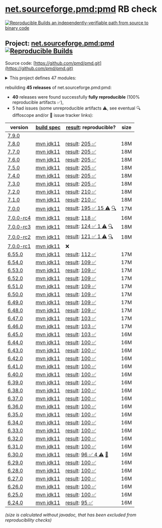[net.sourceforge.pmd:pmd](https://central.sonatype.com/artifact/net.sourceforge.pmd/pmd/versions) RB check
=======

[![Reproducible Builds](https://reproducible-builds.org/images/logos/rb.svg) an independently-verifiable path from source to binary code](https://reproducible-builds.org/)

## Project: [net.sourceforge.pmd:pmd](https://central.sonatype.com/artifact/net.sourceforge.pmd/pmd/versions) [![Reproducible Builds](https://img.shields.io/endpoint?url=https://raw.githubusercontent.com/jvm-repo-rebuild/reproducible-central/master/content/net/sourceforge/pmd/badge.json)](https://github.com/jvm-repo-rebuild/reproducible-central/blob/master/content/net/sourceforge/pmd/README.md)

Source code: [https://github.com/pmd/pmd.git](https://github.com/pmd/pmd.git)

<details><summary>This project defines 47 modules:</summary>

* [net.sourceforge.pmd:pmd](https://central.sonatype.com/artifact/net.sourceforge.pmd/pmd/overview)
* [net.sourceforge.pmd:pmd-ant](https://central.sonatype.com/artifact/net.sourceforge.pmd/pmd-ant/overview)
* [net.sourceforge.pmd:pmd-apex](https://central.sonatype.com/artifact/net.sourceforge.pmd/pmd-apex/overview)
* [net.sourceforge.pmd:pmd-apex-jorje](https://central.sonatype.com/artifact/net.sourceforge.pmd/pmd-apex-jorje/overview)
* [net.sourceforge.pmd:pmd-cli](https://central.sonatype.com/artifact/net.sourceforge.pmd/pmd-cli/overview)
* [net.sourceforge.pmd:pmd-coco](https://central.sonatype.com/artifact/net.sourceforge.pmd/pmd-coco/overview)
* [net.sourceforge.pmd:pmd-compat6](https://central.sonatype.com/artifact/net.sourceforge.pmd/pmd-compat6/overview)
* [net.sourceforge.pmd:pmd-core](https://central.sonatype.com/artifact/net.sourceforge.pmd/pmd-core/overview)
* [net.sourceforge.pmd:pmd-cpp](https://central.sonatype.com/artifact/net.sourceforge.pmd/pmd-cpp/overview)
* [net.sourceforge.pmd:pmd-cs](https://central.sonatype.com/artifact/net.sourceforge.pmd/pmd-cs/overview)
* [net.sourceforge.pmd:pmd-dart](https://central.sonatype.com/artifact/net.sourceforge.pmd/pmd-dart/overview)
* [net.sourceforge.pmd:pmd-dist](https://central.sonatype.com/artifact/net.sourceforge.pmd/pmd-dist/overview)
* [net.sourceforge.pmd:pmd-doc](https://central.sonatype.com/artifact/net.sourceforge.pmd/pmd-doc/overview)
* [net.sourceforge.pmd:pmd-fortran](https://central.sonatype.com/artifact/net.sourceforge.pmd/pmd-fortran/overview)
* [net.sourceforge.pmd:pmd-gherkin](https://central.sonatype.com/artifact/net.sourceforge.pmd/pmd-gherkin/overview)
* [net.sourceforge.pmd:pmd-go](https://central.sonatype.com/artifact/net.sourceforge.pmd/pmd-go/overview)
* [net.sourceforge.pmd:pmd-groovy](https://central.sonatype.com/artifact/net.sourceforge.pmd/pmd-groovy/overview)
* [net.sourceforge.pmd:pmd-html](https://central.sonatype.com/artifact/net.sourceforge.pmd/pmd-html/overview)
* [net.sourceforge.pmd:pmd-java](https://central.sonatype.com/artifact/net.sourceforge.pmd/pmd-java/overview)
* [net.sourceforge.pmd:pmd-java8](https://central.sonatype.com/artifact/net.sourceforge.pmd/pmd-java8/overview)
* [net.sourceforge.pmd:pmd-javascript](https://central.sonatype.com/artifact/net.sourceforge.pmd/pmd-javascript/overview)
* [net.sourceforge.pmd:pmd-jsp](https://central.sonatype.com/artifact/net.sourceforge.pmd/pmd-jsp/overview)
* [net.sourceforge.pmd:pmd-julia](https://central.sonatype.com/artifact/net.sourceforge.pmd/pmd-julia/overview)
* [net.sourceforge.pmd:pmd-kotlin](https://central.sonatype.com/artifact/net.sourceforge.pmd/pmd-kotlin/overview)
* [net.sourceforge.pmd:pmd-lang-test](https://central.sonatype.com/artifact/net.sourceforge.pmd/pmd-lang-test/overview)
* [net.sourceforge.pmd:pmd-languages-deps](https://central.sonatype.com/artifact/net.sourceforge.pmd/pmd-languages-deps/overview)
* [net.sourceforge.pmd:pmd-lua](https://central.sonatype.com/artifact/net.sourceforge.pmd/pmd-lua/overview)
* [net.sourceforge.pmd:pmd-matlab](https://central.sonatype.com/artifact/net.sourceforge.pmd/pmd-matlab/overview)
* [net.sourceforge.pmd:pmd-modelica](https://central.sonatype.com/artifact/net.sourceforge.pmd/pmd-modelica/overview)
* [net.sourceforge.pmd:pmd-objectivec](https://central.sonatype.com/artifact/net.sourceforge.pmd/pmd-objectivec/overview)
* [net.sourceforge.pmd:pmd-perl](https://central.sonatype.com/artifact/net.sourceforge.pmd/pmd-perl/overview)
* [net.sourceforge.pmd:pmd-php](https://central.sonatype.com/artifact/net.sourceforge.pmd/pmd-php/overview)
* [net.sourceforge.pmd:pmd-plsql](https://central.sonatype.com/artifact/net.sourceforge.pmd/pmd-plsql/overview)
* [net.sourceforge.pmd:pmd-python](https://central.sonatype.com/artifact/net.sourceforge.pmd/pmd-python/overview)
* [net.sourceforge.pmd:pmd-ruby](https://central.sonatype.com/artifact/net.sourceforge.pmd/pmd-ruby/overview)
* [net.sourceforge.pmd:pmd-scala](https://central.sonatype.com/artifact/net.sourceforge.pmd/pmd-scala/overview)
* [net.sourceforge.pmd:pmd-scala-common](https://central.sonatype.com/artifact/net.sourceforge.pmd/pmd-scala-common/overview)
* [net.sourceforge.pmd:pmd-scala_2.12](https://central.sonatype.com/artifact/net.sourceforge.pmd/pmd-scala_2.12/overview)
* [net.sourceforge.pmd:pmd-scala_2.13](https://central.sonatype.com/artifact/net.sourceforge.pmd/pmd-scala_2.13/overview)
* [net.sourceforge.pmd:pmd-swift](https://central.sonatype.com/artifact/net.sourceforge.pmd/pmd-swift/overview)
* [net.sourceforge.pmd:pmd-test](https://central.sonatype.com/artifact/net.sourceforge.pmd/pmd-test/overview)
* [net.sourceforge.pmd:pmd-test-schema](https://central.sonatype.com/artifact/net.sourceforge.pmd/pmd-test-schema/overview)
* [net.sourceforge.pmd:pmd-tsql](https://central.sonatype.com/artifact/net.sourceforge.pmd/pmd-tsql/overview)
* [net.sourceforge.pmd:pmd-velocity](https://central.sonatype.com/artifact/net.sourceforge.pmd/pmd-velocity/overview)
* [net.sourceforge.pmd:pmd-visualforce](https://central.sonatype.com/artifact/net.sourceforge.pmd/pmd-visualforce/overview)
* [net.sourceforge.pmd:pmd-vm](https://central.sonatype.com/artifact/net.sourceforge.pmd/pmd-vm/overview)
* [net.sourceforge.pmd:pmd-xml](https://central.sonatype.com/artifact/net.sourceforge.pmd/pmd-xml/overview)
</details>

rebuilding **45 releases** of net.sourceforge.pmd:pmd:
- **40** releases were found successfully **fully reproducible** (100% reproducible artifacts :white_check_mark:),
- 5 had issues (some unreproducible artifacts :warning:, see eventual :mag: diffoscope and/or :memo: issue tracker links):

| version | [build spec](/BUILDSPEC.md) | [result](https://reproducible-builds.org/docs/jvm/): reproducible? | size |
| -- | --------- | ------ | -- |
| [7.9.0](https://central.sonatype.com/artifact/net.sourceforge.pmd/pmd/7.9.0/pom) | | | |
| [7.8.0](https://central.sonatype.com/artifact/net.sourceforge.pmd/pmd/7.8.0/pom) | [mvn jdk11](pmd-7.8.0.buildspec) | [result](pmd-7.8.0.buildinfo): [205 :white_check_mark: ](pmd-7.8.0.buildcompare) | 18M |
| [7.7.0](https://central.sonatype.com/artifact/net.sourceforge.pmd/pmd/7.7.0/pom) | [mvn jdk11](pmd-7.7.0.buildspec) | [result](pmd-7.7.0.buildinfo): [205 :white_check_mark: ](pmd-7.7.0.buildcompare) | 18M |
| [7.6.0](https://central.sonatype.com/artifact/net.sourceforge.pmd/pmd/7.6.0/pom) | [mvn jdk11](pmd-7.6.0.buildspec) | [result](pmd-7.6.0.buildinfo): [205 :white_check_mark: ](pmd-7.6.0.buildcompare) | 18M |
| [7.5.0](https://central.sonatype.com/artifact/net.sourceforge.pmd/pmd/7.5.0/pom) | [mvn jdk11](pmd-7.5.0.buildspec) | [result](pmd-7.5.0.buildinfo): [205 :white_check_mark: ](pmd-7.5.0.buildcompare) | 18M |
| [7.4.0](https://central.sonatype.com/artifact/net.sourceforge.pmd/pmd/7.4.0/pom) | [mvn jdk11](pmd-7.4.0.buildspec) | [result](pmd-7.4.0.buildinfo): [205 :white_check_mark: ](pmd-7.4.0.buildcompare) | 18M |
| [7.3.0](https://central.sonatype.com/artifact/net.sourceforge.pmd/pmd/7.3.0/pom) | [mvn jdk11](pmd-7.3.0.buildspec) | [result](pmd-7.3.0.buildinfo): [205 :white_check_mark: ](pmd-7.3.0.buildcompare) | 18M |
| [7.2.0](https://central.sonatype.com/artifact/net.sourceforge.pmd/pmd/7.2.0/pom) | [mvn jdk11](pmd-7.2.0.buildspec) | [result](pmd-7.2.0.buildinfo): [210 :white_check_mark: ](pmd-7.2.0.buildcompare) | 18M |
| [7.1.0](https://central.sonatype.com/artifact/net.sourceforge.pmd/pmd/7.1.0/pom) | [mvn jdk11](pmd-7.1.0.buildspec) | [result](pmd-7.1.0.buildinfo): [210 :white_check_mark: ](pmd-7.1.0.buildcompare) | 18M |
| [7.0.0](https://central.sonatype.com/artifact/net.sourceforge.pmd/pmd/7.0.0/pom) | [mvn jdk11](pmd-7.0.0.buildspec) | [result](pmd-7.0.0.buildinfo): [195 :white_check_mark:  15 :warning:](pmd-7.0.0.buildcompare) [:mag:](pmd-7.0.0.diffoscope) | 17M |
| [7.0.0-rc4](https://central.sonatype.com/artifact/net.sourceforge.pmd/pmd/7.0.0-rc4/pom) | [mvn jdk11](pmd-7.0.0-rc4.buildspec) | [result](pmd-7.0.0-rc4.buildinfo): [118 :white_check_mark: ](pmd-7.0.0-rc4.buildcompare) | 16M |
| [7.0.0-rc3](https://central.sonatype.com/artifact/net.sourceforge.pmd/pmd/7.0.0-rc3/pom) | [mvn jdk11](pmd-7.0.0-rc3.buildspec) | [result](pmd-7.0.0-rc3.buildinfo): [124 :white_check_mark:  1 :warning:](pmd-7.0.0-rc3.buildcompare) [:mag:](pmd-7.0.0-rc3.diffoscope) | 18M |
| [7.0.0-rc2](https://central.sonatype.com/artifact/net.sourceforge.pmd/pmd/7.0.0-rc2/pom) | [mvn jdk11](pmd-7.0.0-rc2.buildspec) | [result](pmd-7.0.0-rc2.buildinfo): [121 :white_check_mark:  1 :warning:](pmd-7.0.0-rc2.buildcompare) [:mag:](pmd-7.0.0-rc2.diffoscope) | 18M |
| [7.0.0-rc1](https://central.sonatype.com/artifact/net.sourceforge.pmd/pmd/7.0.0-rc1/pom) | [mvn jdk11](pmd-7.0.0-rc1.buildspec) | :x: | |
| [6.55.0](https://central.sonatype.com/artifact/net.sourceforge.pmd/pmd/6.55.0/pom) | [mvn jdk11](pmd-6.55.0.buildspec) | [result](pmd-6.55.0.buildinfo): [112 :white_check_mark: ](pmd-6.55.0.buildcompare) | 17M |
| [6.54.0](https://central.sonatype.com/artifact/net.sourceforge.pmd/pmd/6.54.0/pom) | [mvn jdk11](pmd-6.54.0.buildspec) | [result](pmd-6.54.0.buildinfo): [109 :white_check_mark: ](pmd-6.54.0.buildcompare) | 17M |
| [6.53.0](https://central.sonatype.com/artifact/net.sourceforge.pmd/pmd/6.53.0/pom) | [mvn jdk11](pmd-6.53.0.buildspec) | [result](pmd-6.53.0.buildinfo): [109 :white_check_mark: ](pmd-6.53.0.buildcompare) | 17M |
| [6.52.0](https://central.sonatype.com/artifact/net.sourceforge.pmd/pmd/6.52.0/pom) | [mvn jdk11](pmd-6.52.0.buildspec) | [result](pmd-6.52.0.buildinfo): [109 :white_check_mark: ](pmd-6.52.0.buildcompare) | 17M |
| [6.51.0](https://central.sonatype.com/artifact/net.sourceforge.pmd/pmd/6.51.0/pom) | [mvn jdk11](pmd-6.51.0.buildspec) | [result](pmd-6.51.0.buildinfo): [109 :white_check_mark: ](pmd-6.51.0.buildcompare) | 17M |
| [6.50.0](https://central.sonatype.com/artifact/net.sourceforge.pmd/pmd/6.50.0/pom) | [mvn jdk11](pmd-6.50.0.buildspec) | [result](pmd-6.50.0.buildinfo): [109 :white_check_mark: ](pmd-6.50.0.buildcompare) | 17M |
| [6.49.0](https://central.sonatype.com/artifact/net.sourceforge.pmd/pmd/6.49.0/pom) | [mvn jdk11](pmd-6.49.0.buildspec) | [result](pmd-6.49.0.buildinfo): [109 :white_check_mark: ](pmd-6.49.0.buildcompare) | 17M |
| [6.48.0](https://central.sonatype.com/artifact/net.sourceforge.pmd/pmd/6.48.0/pom) | [mvn jdk11](pmd-6.48.0.buildspec) | [result](pmd-6.48.0.buildinfo): [109 :white_check_mark: ](pmd-6.48.0.buildcompare) | 17M |
| [6.47.0](https://central.sonatype.com/artifact/net.sourceforge.pmd/pmd/6.47.0/pom) | [mvn jdk11](pmd-6.47.0.buildspec) | [result](pmd-6.47.0.buildinfo): [103 :white_check_mark: ](pmd-6.47.0.buildcompare) | 17M |
| [6.46.0](https://central.sonatype.com/artifact/net.sourceforge.pmd/pmd/6.46.0/pom) | [mvn jdk11](pmd-6.46.0.buildspec) | [result](pmd-6.46.0.buildinfo): [103 :white_check_mark: ](pmd-6.46.0.buildcompare) | 17M |
| [6.45.0](https://central.sonatype.com/artifact/net.sourceforge.pmd/pmd/6.45.0/pom) | [mvn jdk11](pmd-6.45.0.buildspec) | [result](pmd-6.45.0.buildinfo): [103 :white_check_mark: ](pmd-6.45.0.buildcompare) | 16M |
| [6.44.0](https://central.sonatype.com/artifact/net.sourceforge.pmd/pmd/6.44.0/pom) | [mvn jdk11](pmd-6.44.0.buildspec) | [result](pmd-6.44.0.buildinfo): [100 :white_check_mark: ](pmd-6.44.0.buildcompare) | 16M |
| [6.43.0](https://central.sonatype.com/artifact/net.sourceforge.pmd/pmd/6.43.0/pom) | [mvn jdk11](pmd-6.43.0.buildspec) | [result](pmd-6.43.0.buildinfo): [100 :white_check_mark: ](pmd-6.43.0.buildcompare) | 16M |
| [6.42.0](https://central.sonatype.com/artifact/net.sourceforge.pmd/pmd/6.42.0/pom) | [mvn jdk11](pmd-6.42.0.buildspec) | [result](pmd-6.42.0.buildinfo): [100 :white_check_mark: ](pmd-6.42.0.buildcompare) | 16M |
| [6.41.0](https://central.sonatype.com/artifact/net.sourceforge.pmd/pmd/6.41.0/pom) | [mvn jdk11](pmd-6.41.0.buildspec) | [result](pmd-6.41.0.buildinfo): [100 :white_check_mark: ](pmd-6.41.0.buildcompare) | 16M |
| [6.40.0](https://central.sonatype.com/artifact/net.sourceforge.pmd/pmd/6.40.0/pom) | [mvn jdk11](pmd-6.40.0.buildspec) | [result](pmd-6.40.0.buildinfo): [100 :white_check_mark: ](pmd-6.40.0.buildcompare) | 16M |
| [6.39.0](https://central.sonatype.com/artifact/net.sourceforge.pmd/pmd/6.39.0/pom) | [mvn jdk11](pmd-6.39.0.buildspec) | [result](pmd-6.39.0.buildinfo): [100 :white_check_mark: ](pmd-6.39.0.buildcompare) | 16M |
| [6.38.0](https://central.sonatype.com/artifact/net.sourceforge.pmd/pmd/6.38.0/pom) | [mvn jdk11](pmd-6.38.0.buildspec) | [result](pmd-6.38.0.buildinfo): [100 :white_check_mark: ](pmd-6.38.0.buildcompare) | 16M |
| [6.37.0](https://central.sonatype.com/artifact/net.sourceforge.pmd/pmd/6.37.0/pom) | [mvn jdk11](pmd-6.37.0.buildspec) | [result](pmd-6.37.0.buildinfo): [100 :white_check_mark: ](pmd-6.37.0.buildcompare) | 16M |
| [6.36.0](https://central.sonatype.com/artifact/net.sourceforge.pmd/pmd/6.36.0/pom) | [mvn jdk11](pmd-6.36.0.buildspec) | [result](pmd-6.36.0.buildinfo): [100 :white_check_mark: ](pmd-6.36.0.buildcompare) | 16M |
| [6.35.0](https://central.sonatype.com/artifact/net.sourceforge.pmd/pmd/6.35.0/pom) | [mvn jdk11](pmd-6.35.0.buildspec) | [result](pmd-6.35.0.buildinfo): [100 :white_check_mark: ](pmd-6.35.0.buildcompare) | 16M |
| [6.34.0](https://central.sonatype.com/artifact/net.sourceforge.pmd/pmd/6.34.0/pom) | [mvn jdk11](pmd-6.34.0.buildspec) | [result](pmd-6.34.0.buildinfo): [100 :white_check_mark: ](pmd-6.34.0.buildcompare) | 16M |
| [6.33.0](https://central.sonatype.com/artifact/net.sourceforge.pmd/pmd/6.33.0/pom) | [mvn jdk11](pmd-6.33.0.buildspec) | [result](pmd-6.33.0.buildinfo): [100 :white_check_mark: ](pmd-6.33.0.buildcompare) | 16M |
| [6.32.0](https://central.sonatype.com/artifact/net.sourceforge.pmd/pmd/6.32.0/pom) | [mvn jdk11](pmd-6.32.0.buildspec) | [result](pmd-6.32.0.buildinfo): [100 :white_check_mark: ](pmd-6.32.0.buildcompare) | 16M |
| [6.31.0](https://central.sonatype.com/artifact/net.sourceforge.pmd/pmd/6.31.0/pom) | [mvn jdk11](pmd-6.31.0.buildspec) | [result](pmd-6.31.0.buildinfo): [100 :white_check_mark: ](pmd-6.31.0.buildcompare) | 16M |
| [6.30.0](https://central.sonatype.com/artifact/net.sourceforge.pmd/pmd/6.30.0/pom) | [mvn jdk11](pmd-6.30.0.buildspec) | [result](pmd-scala_2.12-6.30.0.buildinfo): [96 :white_check_mark:  4 :warning:](pmd-scala_2.12-6.30.0.buildcompare) [:memo:](https://github.com/pmd/pmd/issues/2970) | 16M |
| [6.29.0](https://central.sonatype.com/artifact/net.sourceforge.pmd/pmd/6.29.0/pom) | [mvn jdk11](pmd-6.29.0.buildspec) | [result](pmd-scala_2.12-6.29.0.buildinfo): [100 :white_check_mark: ](pmd-scala_2.12-6.29.0.buildcompare) | 16M |
| [6.28.0](https://central.sonatype.com/artifact/net.sourceforge.pmd/pmd/6.28.0/pom) | [mvn jdk11](pmd-6.28.0.buildspec) | [result](pmd-scala_2.12-6.28.0.buildinfo): [100 :white_check_mark: ](pmd-scala_2.12-6.28.0.buildcompare) | 16M |
| [6.27.0](https://central.sonatype.com/artifact/net.sourceforge.pmd/pmd/6.27.0/pom) | [mvn jdk11](pmd-6.27.0.buildspec) | [result](pmd-scala_2.12-6.27.0.buildinfo): [100 :white_check_mark: ](pmd-scala_2.12-6.27.0.buildcompare) | 16M |
| [6.26.0](https://central.sonatype.com/artifact/net.sourceforge.pmd/pmd/6.26.0/pom) | [mvn jdk11](pmd-6.26.0.buildspec) | [result](pmd-doc-6.26.0.buildinfo): [100 :white_check_mark: ](pmd-doc-6.26.0.buildcompare) | 16M |
| [6.25.0](https://central.sonatype.com/artifact/net.sourceforge.pmd/pmd/6.25.0/pom) | [mvn jdk11](pmd-6.25.0.buildspec) | [result](pmd-doc-6.25.0.buildinfo): [100 :white_check_mark: ](pmd-doc-6.25.0.buildcompare) | 16M |
| [6.24.0](https://central.sonatype.com/artifact/net.sourceforge.pmd/pmd/6.24.0/pom) | [mvn jdk11](pmd-6.24.0.buildspec) | [result](pmd-doc-6.24.0.buildinfo): [95 :white_check_mark: ](pmd-doc-6.24.0.buildcompare) | 16M |

<i>(size is calculated without javadoc, that has been excluded from reproducibility checks)</i>

